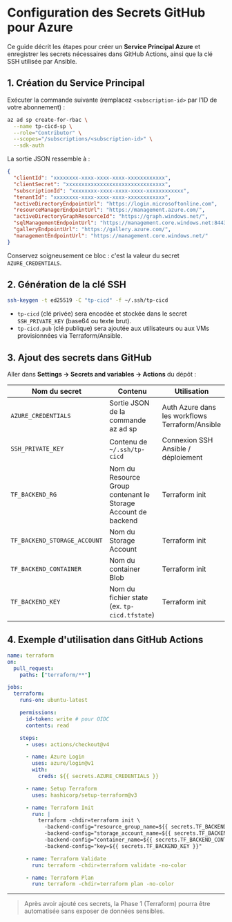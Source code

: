 # Configuration des Secrets GitHub pour Azure

Ce guide décrit les étapes pour créer un **Service Principal Azure** et enregistrer les secrets nécessaires dans GitHub Actions, ainsi que la clé SSH utilisée par Ansible.

## 1. Création du Service Principal

Exécuter la commande suivante (remplacez `<subscription-id>` par l'ID de votre abonnement) :
```bash
az ad sp create-for-rbac \
  --name tp-cicd-sp \
  --role="Contributor" \
  --scopes="/subscriptions/<subscription-id>" \
  --sdk-auth
```
La sortie JSON ressemble à :
```json
{
  "clientId": "xxxxxxxx-xxxx-xxxx-xxxx-xxxxxxxxxxxx",
  "clientSecret": "xxxxxxxxxxxxxxxxxxxxxxxxxxxxxxxx",
  "subscriptionId": "xxxxxxxx-xxxx-xxxx-xxxx-xxxxxxxxxxxx",
  "tenantId": "xxxxxxxx-xxxx-xxxx-xxxx-xxxxxxxxxxxx",
  "activeDirectoryEndpointUrl": "https://login.microsoftonline.com",
  "resourceManagerEndpointUrl": "https://management.azure.com/",
  "activeDirectoryGraphResourceId": "https://graph.windows.net/",
  "sqlManagementEndpointUrl": "https://management.core.windows.net:8443/",
  "galleryEndpointUrl": "https://gallery.azure.com/",
  "managementEndpointUrl": "https://management.core.windows.net/"
}
```
Conservez soigneusement ce bloc : c'est la valeur du secret `AZURE_CREDENTIALS`.

## 2. Génération de la clé SSH
```bash
ssh-keygen -t ed25519 -C "tp-cicd" -f ~/.ssh/tp-cicd
```
* `tp-cicd` (clé privée) sera encodée et stockée dans le secret `SSH_PRIVATE_KEY` (base64 ou texte brut).
* `tp-cicd.pub` (clé publique) sera ajoutée aux utilisateurs ou aux VMs provisionnées via Terraform/Ansible.

## 3. Ajout des secrets dans GitHub
Aller dans **Settings → Secrets and variables → Actions** du dépôt :

| Nom du secret | Contenu | Utilisation |
|---------------|---------|-------------|
| `AZURE_CREDENTIALS` | Sortie JSON de la commande az ad sp | Auth Azure dans les workflows Terraform/Ansible |
| `SSH_PRIVATE_KEY` | Contenu de `~/.ssh/tp-cicd` | Connexion SSH Ansible / déploiement |
| `TF_BACKEND_RG` | Nom du Resource Group contenant le Storage Account de backend | Terraform init |
| `TF_BACKEND_STORAGE_ACCOUNT` | Nom du Storage Account | Terraform init |
| `TF_BACKEND_CONTAINER` | Nom du container Blob | Terraform init |
| `TF_BACKEND_KEY` | Nom du fichier state (ex. `tp-cicd.tfstate`) | Terraform init |

## 4. Exemple d'utilisation dans GitHub Actions
```yaml
name: terraform
on:
  pull_request:
    paths: ["terraform/**"]

jobs:
  terraform:
    runs-on: ubuntu-latest

    permissions:
      id-token: write # pour OIDC
      contents: read

    steps:
      - uses: actions/checkout@v4

      - name: Azure Login
        uses: azure/login@v1
        with:
          creds: ${{ secrets.AZURE_CREDENTIALS }}

      - name: Setup Terraform
        uses: hashicorp/setup-terraform@v3

      - name: Terraform Init
        run: |
          terraform -chdir=terraform init \
            -backend-config="resource_group_name=${{ secrets.TF_BACKEND_RG }}" \
            -backend-config="storage_account_name=${{ secrets.TF_BACKEND_STORAGE_ACCOUNT }}" \
            -backend-config="container_name=${{ secrets.TF_BACKEND_CONTAINER }}" \
            -backend-config="key=${{ secrets.TF_BACKEND_KEY }}"

      - name: Terraform Validate
        run: terraform -chdir=terraform validate -no-color

      - name: Terraform Plan
        run: terraform -chdir=terraform plan -no-color
```

---

> Après avoir ajouté ces secrets, la Phase 1 (Terraform) pourra être automatisée sans exposer de données sensibles. 